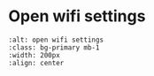# Open wifi settings

```{image} open-wifi-settings.png
:alt: open wifi settings
:class: bg-primary mb-1
:width: 200px
:align: center
```
